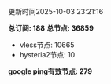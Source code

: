 更新时间2025-10-03 23:21:16

**总订阅: 188**
**总节点: 36859**
- vless节点: 10665
- hysteria2节点: 10

**google ping有效节点: 279**

